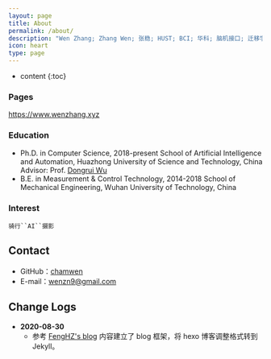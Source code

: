 ```yaml
---
layout: page
title: About
permalink: /about/
description: "Wen Zhang; Zhang Wen; 张稳; HUST; BCI; 华科; 脑机接口; 迁移学习; TL; ML; Transfer Learning; Human-Machine Interface; Computer Vision"
icon: heart
type: page
---
```


* content
{:toc}
### Pages

https://www.wenzhang.xyz



### Education

- Ph.D. in Computer Science, 2018-present
  School of Artificial Intelligence and Automation, Huazhong University of Science and Technology, China
  Advisor: Prof. [ Dongrui Wu](https://sites.google.com/site/drwuhust/)
- B.E. in Measurement & Control Technology, 2014-2018
  School of Mechanical Engineering, Wuhan University of Technology, China

### Interest

`骑行``AI``摄影`

## Contact

* GitHub：[chamwen](https://github.com/chamwen)
* E-mail：wenzn9@gmail.com

## Change Logs

* **2020-08-30** 
  * 参考 [FengHZ's blog](https://github.com/FengHZ/FengHZ.github.io) 内容建立了 blog 框架，将 hexo 博客调整格式转到 Jekyll。

